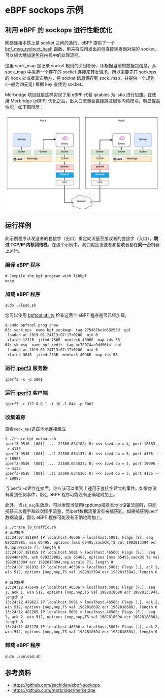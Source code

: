 # eBPF sockops 示例

## 利用 eBPF 的 sockops 进行性能优化

网络连接本质上是 socket 之间的通讯，eBPF 提供了一个 [bpf_msg_redirect_hash](https://man7.org/linux/man-pages/man7/bpf-helpers.7.html) 函数，用来将应用发出的包直接转发到对端的 socket，可以极大地加速包在内核中的处理流程。

这里 sock_map 是记录 socket 规则的关键部分，即根据当前的数据包信息，从 sock_map 中挑选一个存在的 socket 连接来转发请求。所以需要先在 sockops 的 hook 处或者其它地方，将 socket 信息保存到 sock_map，并提供一个规则 (一般为四元组) 根据 key 查找到 socket。

Merbridge 项目就是这样实现了用 eBPF 代替 iptables 为 Istio 进行加速。在使用 Merbridge (eBPF) 优化之后，出入口流量会直接跳过很多内核模块，明显提高性能，如下图所示：

![merbridge](merbridge.png)

## 运行样例

此示例程序从发送者的套接字（出口）重定向流量至接收者的套接字（入口），**跳过 TCP/IP 内核网络栈**。在这个示例中，我们假定发送者和接收者都在**同一台**机器上运行。

### 编译 eBPF 程序

```shell
# Compile the bpf program with libbpf
make
```

### 加载 eBPF 程序

```shell
sudo ./load.sh
```

您可以使用 [bpftool utility](https://github.com/torvalds/linux/blob/master/tools/bpf/bpftool/Documentation/bpftool-prog.rst) 检查这两个 eBPF 程序是否已经加载。

```console
$ sudo bpftool prog show
63: sock_ops  name bpf_sockmap  tag 275467be1d69253d  gpl
 loaded_at 2019-01-24T13:07:17+0200  uid 0
 xlated 1232B  jited 750B  memlock 4096B  map_ids 58
64: sk_msg  name bpf_redir  tag bc78074aa9dd96f4  gpl
 loaded_at 2019-01-24T13:07:17+0200  uid 0
 xlated 304B  jited 233B  memlock 4096B  map_ids 58
```

### 运行 [iperf3](https://iperf.fr/) 服务器

```shell
iperf3 -s -p 5001
```

### 运行 [iperf3](https://iperf.fr/) 客户端

```shell
iperf3 -c 127.0.0.1 -t 10 -l 64k -p 5001
```

### 收集追踪

查看``sock_ops``追踪本地连接建立
```console
$ ./trace_bpf_output.sh
iperf3-9516  [001] .... 22500.634108: 0: <<< ipv4 op = 4, port 18583 --> 4135
iperf3-9516  [001] ..s1 22500.634137: 0: <<< ipv4 op = 5, port 4135 --> 18583
iperf3-9516  [001] .... 22500.634523: 0: <<< ipv4 op = 4, port 19095 --> 4135
iperf3-9516  [001] ..s1 22500.634536: 0: <<< ipv4 op = 5, port 4135 --> 19095
```

当iperf3 -c建立连接后，你应该可以看到上述用于套接字建立的事件。如果你没有看到任何事件，那么 eBPF 程序可能没有正确地附加上。

此外，当``sk_msg``生效后，可以发现当使用tcpdump捕捉本地lo设备流量时，只能捕获三次握手和四次挥手流量，而iperf数据流量没有被捕获到。如果捕获到iperf数据流量，那么 eBPF 程序可能没有正确地附加上。


```console
$ ./trace_lo_traffic.sh
# 三次握手
13:24:07.181804 IP localhost.46506 > localhost.5001: Flags [S], seq 620239881, win 65495, options [mss 65495,sackOK,TS val 1982813394 ecr 0,nop,wscale 7], length 0
13:24:07.181815 IP localhost.5001 > localhost.46506: Flags [S.], seq 1084484879, ack 620239882, win 65483, options [mss 65495,sackOK,TS val 1982813394 ecr 1982813394,nop,wscale 7], length 0
13:24:07.181832 IP localhost.46506 > localhost.5001: Flags [.], ack 1, win 512, options [nop,nop,TS val 1982813394 ecr 1982813394], length 0

# 四次挥手
13:24:12.475649 IP localhost.46506 > localhost.5001: Flags [F.], seq 1, ack 1, win 512, options [nop,nop,TS val 1982818688 ecr 1982813394], length 0
13:24:12.479621 IP localhost.5001 > localhost.46506: Flags [.], ack 2, win 512, options [nop,nop,TS val 1982818692 ecr 1982818688], length 0
13:24:12.481265 IP localhost.5001 > localhost.46506: Flags [F.], seq 1, ack 2, win 512, options [nop,nop,TS val 1982818694 ecr 1982818688], length 0
13:24:12.481270 IP localhost.46506 > localhost.5001: Flags [.], ack 2, win 512, options [nop,nop,TS val 1982818694 ecr 1982818694], length 0

```

### 卸载 eBPF 程序

```shell
sudo ./unload.sh
```

## 参考资料

- <https://github.com/zachidan/ebpf-sockops>
- <https://github.com/merbridge/merbridge>
